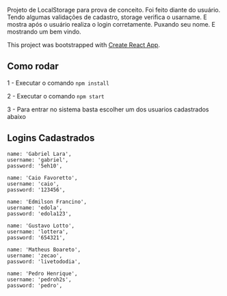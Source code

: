 Projeto de LocalStorage para prova de conceito. Foi feito diante do usuário. Tendo algumas validações de cadastro,
storage verifica o usarname. E mostra após o usuário realiza o login corretamente. Puxando seu nome. E mostrando um bem vindo.

This project was bootstrapped with [Create React App](https://github.com/facebook/create-react-app).

## Como rodar

1 - Executar o comando ```npm install```

2 - Executar o comando ```npm start```

3 - Para entrar no sistema basta escolher um dos usuarios cadastrados abaixo

## Logins Cadastrados

    name: 'Gabriel Lara',
    username: 'gabriel',
    password: '5eh10',

    name: 'Caio Favoretto',
    username: 'caio',
    password: '123456',
    
    name: 'Edmilson Francino',
    username: 'edola',
    password: 'edola123',
    
    name: 'Gustavo Lotto',
    username: 'lottera',
    password: '654321',
    
    name: 'Matheus Boareto',
    username: 'zecao',
    password: 'livetododia',
    
    name: 'Pedro Henrique',
    username: 'pedroh2s',
    password: 'pedro',
